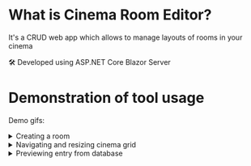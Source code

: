 # What is Cinema Room Editor?
It's a CRUD web app which allows to manage layouts of rooms in your cinema

🛠 Developed using ASP.NET Core Blazor Server
# Demonstration of tool usage
 Demo gifs: <details>
           <summary>Creating a room</summary>
           ![Editor usage demonstration](CinemaRoomEditor/wwwroot/gif/usage_demo.gif)
         </details>
         <details>
           <summary>Navigating and resizing cinema grid</summary>
           ![Previewing entry from database](CinemaRoomEditor/wwwroot/gif/scroll_and_resize_demo.gif)
         </details>
 	<details>
           <summary>Previewing entry from database</summary>
           ![Previewing entry from database](CinemaRoomEditor/wwwroot/gif/database_demo.gif)
         </details>

